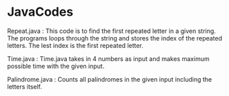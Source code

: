 # JavaCodes

Repeat.java :
  This code is to find the first repeated letter in a given string. The programs loops through the string  and  stores the index of the repeated letters. The lest index is the first repeated letter.
  
  Time.java :
    Time.java takes in 4 numbers as input and makes maximum possible time with the given input.

Palindrome.java :
    Counts all palindromes in the given input including the letters itself.

